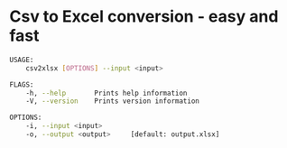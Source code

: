 # Csv to Excel conversion - easy and fast
```sh
USAGE:
    csv2xlsx [OPTIONS] --input <input>

FLAGS:
    -h, --help       Prints help information
    -V, --version    Prints version information

OPTIONS:
    -i, --input <input>      
    -o, --output <output>     [default: output.xlsx]
```
